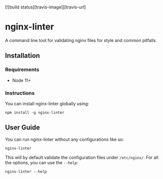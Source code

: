 [![build status][travis-image]][travis-url]

# nginx-linter

A command line tool for validating nginx files for style and common pitfalls.

## Installation

### Requirements

* Node 11+

### Instructions

You can install nginx-linter globally using:

    npm install -g nginx-linter

## User Guide

You can run nginx-linter without any configurations like so:

    nginx-linter

This will by default validate the configuration files under `/etc/nginx/`.
For all the options, you can use the `--help`:

    nginx-linter --help
